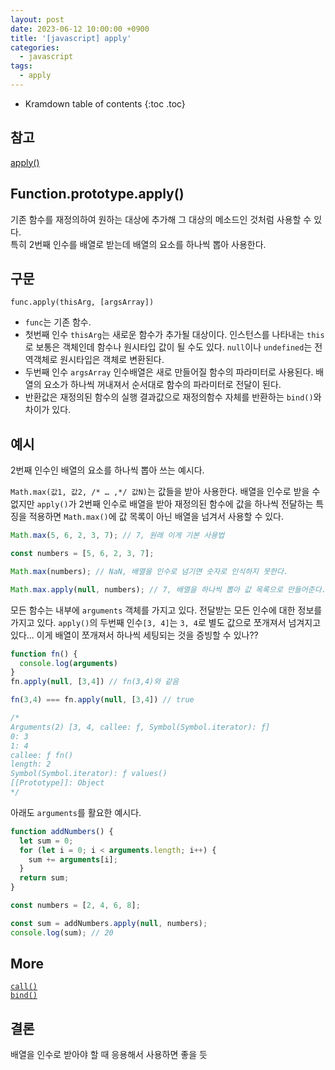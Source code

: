 ```yaml
---
layout: post
date: 2023-06-12 10:00:00 +0900
title: '[javascript] apply'
categories:
  - javascript
tags:
  - apply
---
```


* Kramdown table of contents
{:toc .toc}

## 참고

[apply()](https://developer.mozilla.org/ko/docs/Web/JavaScript/Reference/Global_Objects/Function/apply)



## Function.prototype.apply()

기존 함수를 재정의하여 원하는 대상에 추가해 그 대상의 메소드인 것처럼 사용할 수 있다.  
특히 2번째 인수를 배열로 받는데 배열의 요소를 하나씩 뽑아 사용한다. 


## 구문

`func.apply(thisArg, [argsArray])`  


- `func`는 기존 함수.  
- 첫번째 인수 `thisArg`는 새로운 함수가 추가될 대상이다. 인스턴스를 나타내는 `this`로 보통은 객체인데 함수나 원시타입 값이 될 수도 있다. `null`이나 `undefined`는 전역객체로 원시타입은 객체로 변환된다. 
- 두번째 인수 `argsArray` 인수배열은 새로 만들어질 함수의 파라미터로 사용된다. 배열의 요소가 하나씩 꺼내져서 순서대로 함수의 파라미터로 전달이 된다. 
- 반환값은 재정의된 함수의 실행 결과값으로 재정의함수 자체를 반환하는 `bind()`와 차이가 있다.  

## 예시

2번째 인수인 배열의 요소를 하나씩 뽑아 쓰는 예시다.  

`Math.max(값1, 값2, /* … ,*/ 값N)`는 값들을 받아 사용한다. 배열을 인수로 받을 수 없지만 `apply()`가 2번째 인수로 배열을 받아 재정의된 함수에 값을 하나씩 전달하는 특징을 적용하면 `Math.max()`에 값 목록이 아닌 배열을 넘겨서 사용할 수 있다. 


```js
Math.max(5, 6, 2, 3, 7); // 7, 원래 이게 기본 사용법

const numbers = [5, 6, 2, 3, 7];

Math.max(numbers); // NaN, 배열을 인수로 넘기면 숫자로 인식하지 못한다.

Math.max.apply(null, numbers); // 7, 배열을 하나씩 뽑아 값 목록으로 만들어준다. 
```

모든 함수는 내부에 `arguments` 객체를 가지고 있다. 전달받는 모든 인수에 대한 정보를 가지고 있다. `apply()`의 두번째 인수`[3, 4]`는 `3, 4`로 별도 값으로 쪼개져서 넘겨지고 있다... 이게 배열이 쪼개져서 하나씩 세팅되는 것을 증빙할 수 있나??

```js
function fn() { 
  console.log(arguments)
}
fn.apply(null, [3,4]) // fn(3,4)와 같음

fn(3,4) === fn.apply(null, [3,4]) // true

/*
Arguments(2) [3, 4, callee: ƒ, Symbol(Symbol.iterator): ƒ]
0: 3
1: 4
callee: ƒ fn()
length: 2
Symbol(Symbol.iterator): ƒ values()
[[Prototype]]: Object
*/
```

아래도 `arguments`를 활요한 예시다. 


```js
function addNumbers() {
  let sum = 0;
  for (let i = 0; i < arguments.length; i++) {
    sum += arguments[i];
  }
  return sum;
}

const numbers = [2, 4, 6, 8];

const sum = addNumbers.apply(null, numbers);
console.log(sum); // 20
```

## More

[`call()`](https://mascaradee.github.io/javascript/javascript-call)   
[`bind()`](https://mascaradee.github.io/javascript/javascript-bind)



## 결론

배열을 인수로 받아야 할 때 응용해서 사용하면 좋을 듯
